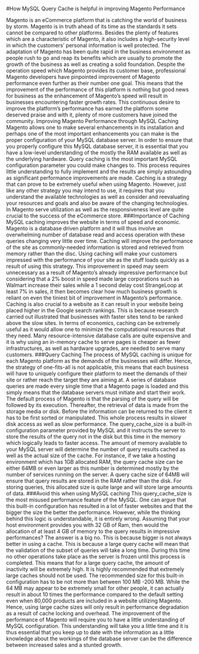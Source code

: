 #How MySQL Query Cache is helpful in improving Magento Performance

Magento is an eCommerce platform that is catching the world of business by storm. Magento is in truth ahead of its time as the standards it sets cannot be compared to other platforms. Besides the plenty of features which are a characteristic of Magento, it also includes a high-security level in which the customers’ personal information is well protected. The adaptation of Magento has been quite rapid in the business environment as people rush to go and reap its benefits which are usually to promote the growth of the business as well as creating a solid foundation. Despite the operation speed which Magento provides its customer base, professional Magento developers have pinpointed improvement of Magento performance even further as their number one goal. This means that the improvement of the performance of this platform is nothing but good news for business as the enhancement of Magento’s speed will result in businesses encountering faster growth rates. This continuous desire to improve the platform’s performance has earned the platform some deserved praise and with it, plenty of more customers have joined the community. 
Improving Magento Performance through MySQL Caching
Magento allows one to make several enhancements in its installation and perhaps one of the most important enhancements you can make is the proper configuration of your MySQL database server. In order to ensure that you properly configure this MySQL database server, it is essential that you have a low-level understanding of the mostly the RAM available as well as the underlying hardware. Query caching is the most important MySQL configuration parameter you could make changes to. This process requires little understanding to fully implement and the results are simply astounding as significant performance improvements are made. 
       Caching is a strategy that can prove to be extremely useful when using Magento. However, just like any other strategy you may intend to use, it requires that you understand the available technologies as well as consider and reevaluating your resources and goals and also be aware of the changing technologies. In Magento serve utilization as well as the responsiveness level are quite crucial to the success of the eCommerce store.
###Importance of Caching 
MySQL caching improves the website in terms of speed and economic. Magento is a database driven platform and it will thus involve an overwhelming number of database read and access operation with these queries changing very little over time. Caching will improve the performance of the site as commonly-needed information is stored and retrieved from memory rather than the disc. Using caching will make your customers impressed with the performance of your site as the stuff loads quickly as a result of using this strategy. This improvement in speed may seem unnecessary as a result of Magento’s already impressive performance but considering that a 2% boost in speed made large corporations such as Walmart increase their sales while a 1 second delay cost StrangeLoop at least 7% in sales, it then becomes clear how much business growth is reliant on even the tiniest bit of improvement in Magento’s performance. 
Caching is also crucial to a website as it can result in your website being placed higher in the Google search rankings. This is because research carried out illustrated that businesses with faster sites tend to be ranked above the slow sites.
In terms of economics, caching can be extremely useful as it would allow one to minimize the computational resources that they need. Many resource-intensive database calls are quite expensive and it is why using an in-memory cache to serve pages is cheaper as fewer infrastructures, as well as hardware upgrades, are needed to serve many customers.
###Query Caching
    The process of MySQL caching is unique for each Magento platform as the demands of the businesses will differ. Hence, the strategy of one-fits-all is not applicable, this means that each business will have to uniquely configure their platform to meet the demands of their site or rather reach the target they are aiming at.
    A series of database queries are made every single time that a Magento page is loaded and this simply means that the database servers must initiate and start their work. The default process of Magento is that the parsing of the query will be followed by its execution. Thereafter, the retrieval of data is made from the storage media or disk. Before the information can be returned to the client it has to be first sorted or manipulated. This whole process results in slower disk access as well as slow performance.
    The query_cache_size is a built-in configuration parameter provided by MySQL and it instructs the server to store the results of the query not in the disk but this time in the memory which logically leads to faster access. The amount of memory available to your MySQL server will determine the number of query results cached as well as the actual size of the cache. For instance, if we take a hosting environment which has 1GB allocated RAM, the query cache size can be either 64MB or even larger as this number is determined mostly by the number of services running on the server.
    A query cache size of 64MB will ensure that query results are stored in the RAM rather than the disk. For storing queries, this allocated size is quite large and will store large amounts of data. 
###Avoid this when using MySQL caching
This query_cache_size is the most misused performance feature of the MySQL. One can argue that this built-in configuration has resulted in a lot of faster websites and that the bigger the size the better the performance. However, while the thinking behind this logic is understandable, it is entirely wrong. Assuming that your host environment provides you with 32 GB of Ram, then would the allocation of at least 4 GB of memory to the query results in impressive performances? The answer is a big no. This is because bigger is not always better in using a cache. This is because a large query cache will mean that the validation of the subset of queries will take a long time. During this time no other operations take place as the server is frozen until this process is completed. This means that for a large query cache, the amount of inactivity will be extremely high.
    It is highly recommended that extremely large caches should not be used. The recommended size for this built-in configuration has to be not more than between 100 MB -200 MB. While the 64 MB may appear to be extremely small for other people, it can actually result in about 10 times the performance compared to the default setting even when 80,000 products are included in a website utilizing Magento. Hence, using large cache sizes will only result in performance degradation as a result of cache locking and overhead. 
    The improvement of the performance of Magento will require you to have a little understanding of MySQL configuration. This understanding will take you a little time and it is thus essential that you keep up to date with the information as a little knowledge about the workings of the database server can be the difference between increased sales and a stunted growth.    
